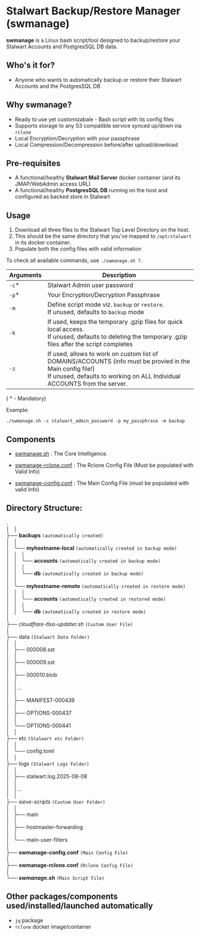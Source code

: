 Stalwart Backup/Restore Manager (swmanage)
==========================================

**swmanage** is a Linux bash script/tool designed to backup/restore your Stalwart Accounts and PostgresSQL DB data.

## Who's it for?
- Anyone who wants to automatically backup or restore their Stalwart Accounts and the PostgresSQL DB

## Why swmanage?

- Ready to use yet customizabale - Bash script with its config files
- Supports storage to any S3 compatible service synced up/down via `rclone`
- Local Encryption/Decryption with your passphrase
- Local Compression/Decompression before/after upload/download

## Pre-requisites
- A functional/healthy **Stalwart Mail Server** docker container (and its JMAP/WebAdmin access URL)
- A functional/healthy **PostgresSQL DB** running on the host and configured as backed store in Stalwart

## Usage
1. Download all three files to the Stalwart Top Level Directory on the host.
2. This should be the same directory that you've mapped to `/opt/stalwart` in its docker container.
3. Populate both the config files with valid information

To check all available commands, use `./swmanage.sh ?`.

| Arguments | Description |
| ------- | ----------- |
| `-c`*   | Stalwart Admin user password |
| `-p`*   | Your Encryption/Decryption Passphrase |
| `-m`    | Define script mode viz. `backup` or `restore`.<br>If unused, defaults to `backup` mode |
| `-k`    | If used, keeps the temporary .gzip files for quick local access.<br>If unused, defaults to deleting the temporary .gzip files after the script completes |
| `-z`    | If used, allows to work on custom list of DOMAINS/ACCOUNTS (info must be provied in the Main config file!)<br>If unused, defaults to working on ALL Individual ACCOUNTS from the server. |

( * - Mandatory)

Example:
```
./swmanage.sh -c stalwart_admin_password -p my_passphrase -m backup
```
## Components

- [swmanage.sh](https://github.com/dpurnam/scripts/blob/main/stalwart/swmanage.sh) : The Core Intelligence.

- [swmanage-rclone.conf](https://github.com/dpurnam/scripts/blob/main/stalwart/swmanage-rclone.conf) : The Rclone Config File (Must be populated with Valid Info)

- [swmanage-config.conf](https://github.com/dpurnam/scripts/blob/main/stalwart/swmanage-config.conf) : The Main Config File (must be populated with valid Info)

## Directory Structure:
 .
<br>│   │<br>
├── **backups** `(automatically created)`
<br>│   │<br>
│   └── **myhostname-local** `(automatically created in backup mode)`
<br>│   │   │<br>
│   │   └── **accounts** `(automatically created in backup mode)`
<br>│   │   │<br>
│   │   └── **db** `(automatically created in backup mode)`
<br>│   │<br>
│   └── **myhostname-remote** `(automatically created in restore mode)`
<br>│   │   │<br>
│   │   └── **accounts** `(automatically created in restored mode)`
<br>│   │   │<br>
│   │   └── **db** `(automatically created in restore mode)`
<br>│<br>
├── _cloudflare-tlsa-updater.sh_ `(Custom User File)`
<br>│<br>
├── data `(Stalwart Data Folder)`
<br>│   │<br>
│   ├── 000008.sst
<br>│   │<br>
│   ├── 000009.sst
<br>│   │<br>
│   ├── 000010.blob
<br>│   │<br>
 │   │...
<br>│   │<br>
│   ├── MANIFEST-000439
<br>│   │<br>
│   ├── OPTIONS-000437
<br>│   │<br>
│   └── OPTIONS-000441
<br>│   │<br>
├── etc `(Stalwart etc Folder)`
<br>│   │<br>
│   └── config.toml
<br>│   │<br>
├── logs `(Stalwart Logs Folder)`
<br>│   │<br>
│   ├── stalwart.log.2025-08-08
<br>│   │<br>
 │   │...
<br>│   │<br>
├── _sieve-scripts_ `(Custom User Folder)`
<br>│   │<br>
│   ├── main
<br>│   │<br>
│   ├── hostmaster-forwarding
<br>│   │<br>
│   └── main-user-filters
<br>│<br>
├── **swmanage-config.conf** `(Main Config File)`
<br>│<br>
├── **swmanage-rclone.conf** `(Rclone Config File)`
<br>│<br>
└── **_swmanage.sh_** `(Main Script File)`


## Other packages/components used/installed/launched automatically
- `jq` package
- `rclone` docker image/container
